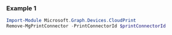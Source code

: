 ### Example 1
``` powershell
Import-Module Microsoft.Graph.Devices.CloudPrint
Remove-MgPrintConnector -PrintConnectorId $printConnectorId
```
